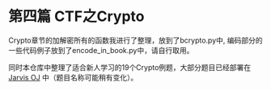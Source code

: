 # 第四篇 CTF之Crypto

Crypto章节的加解密所有的函数我进行了整理，放到了bcrypto.py中, 编码部分的一些代码例子放到了encode_in_book.py中，请自行取用。

同时本仓库中整理了适合新人学习的19个Crypto例题，大部分题目已经部署在 [Jarvis OJ](https://www.jarvisoj.com) 中（题目名称可能稍有变化）。

